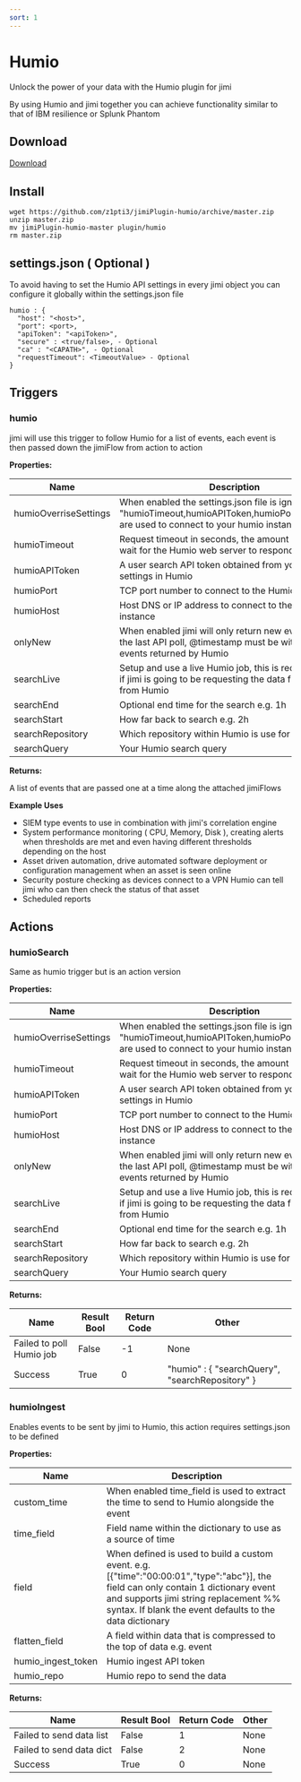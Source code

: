 ```yaml
---
sort: 1
---
```


# Humio

Unlock the power of your data with the Humio plugin for jimi

By using Humio and jimi together you can achieve functionality similar to that of IBM resilience or Splunk Phantom

## Download

[Download](https://github.com/z1pti3/jimiPlugin-humio)

## Install

```
wget https://github.com/z1pti3/jimiPlugin-humio/archive/master.zip
unzip master.zip
mv jimiPlugin-humio-master plugin/humio
rm master.zip
```

## settings.json ( Optional )

To avoid having to set the Humio API settings in every jimi object you can configure it globally within the settings.json file

```
humio : {
  "host": "<host>",
  "port": <port>,
  "apiToken": "<apiToken>",
  "secure" : <true/false>, - Optional
  "ca" : "<CAPATH>", - Optional
  "requestTimeout": <TimeoutValue> - Optional
}
```

## Triggers

### humio

jimi will use this trigger to follow Humio for a list of events, each event is then passed down the jimiFlow from action to action

**Properties:**

| Name | Description |
--- | ---
humioOverriseSettings | When enabled the settings.json file is ignored and "humioTimeout,humioAPIToken,humioPort,humioHost" are used to connect to your humio instance 
humioTimeout | Request timeout in seconds, the amount of time to wait for the Humio web server to respond
humioAPIToken | A user search API token obtained from your users settings in Humio
humioPort | TCP port number to connect to the Humio instance
humioHost | Host DNS or IP address to connect to the Humio instance
onlyNew | When enabled jimi will only return new events since the last API poll, @timestamp must be within the events returned by Humio
searchLive | Setup and use a live Humio job, this is recommended if jimi is going to be requesting the data frequently from Humio
searchEnd | Optional end time for the search e.g. 1h
searchStart | How far back to search e.g. 2h
searchRepository | Which repository within Humio is use for the search
searchQuery | Your Humio search query

**Returns:**

A list of events that are passed one at a time along the attached jimiFlows

**Example Uses**

* SIEM type events to use in combination with jimi's correlation engine
* System performance monitoring ( CPU, Memory, Disk ), creating alerts when thresholds are met and even having different thresholds depending on the host
* Asset driven automation, drive automated software deployment or configuration management when an asset is seen online
* Security posture checking as devices connect to a VPN Humio can tell jimi who can then check the status of that asset
* Scheduled reports

## Actions

### humioSearch

Same as humio trigger but is an action version

**Properties:**

| Name | Description |
--- | ---
humioOverriseSettings | When enabled the settings.json file is ignored and "humioTimeout,humioAPIToken,humioPort,humioHost" are used to connect to your humio instance 
humioTimeout | Request timeout in seconds, the amount of time to wait for the Humio web server to respond
humioAPIToken | A user search API token obtained from your users settings in Humio
humioPort | TCP port number to connect to the Humio instance
humioHost | Host DNS or IP address to connect to the Humio instance
onlyNew | When enabled jimi will only return new events since the last API poll, @timestamp must be within the events returned by Humio
searchLive | Setup and use a live Humio job, this is recommended if jimi is going to be requesting the data frequently from Humio
searchEnd | Optional end time for the search e.g. 1h
searchStart | How far back to search e.g. 2h
searchRepository | Which repository within Humio is use for the search
searchQuery | Your Humio search query

**Returns:**

| Name | Result Bool | Return Code | Other |
--- | --- | --- | ---
Failed to poll Humio job | False | -1 | None
Success | True | 0 | "humio" : { "searchQuery", "searchRepository" }


### humioIngest

Enables events to be sent by jimi to Humio, this action requires settings.json to be defined

**Properties:**

| Name | Description |
--- | ---
custom_time | When enabled time_field is used to extract the time to send to Humio alongside the event 
time_field | Field name within the dictionary to use as a source of time
field | When defined is used to build a custom event. e.g. [{"time":"00:00:01","type":"abc"}], the field can only contain 1 dictionary event and supports jimi string replacement %% syntax. If blank the event defaults to the data dictionary
flatten_field | A field within data that is compressed to the top of data e.g. event
humio_ingest_token | Humio ingest API token
humio_repo |  Humio repo to send the data

**Returns:**

| Name | Result Bool | Return Code | Other |
--- | --- | --- | ---
Failed to send data list | False | 1 | None
Failed to send data dict | False | 2 | None
Success | True | 0 | None


